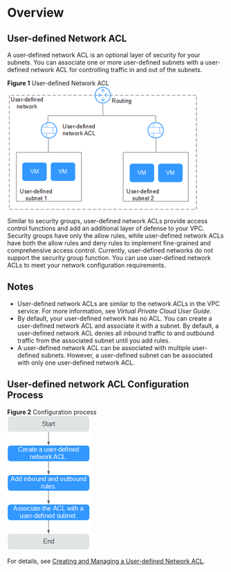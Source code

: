 # Overview<a name="EN-US_TOPIC_0161941536"></a>

## User-defined Network ACL<a name="section0161560561"></a>

A user-defined network ACL is an optional layer of security for your subnets. You can associate one or more user-defined subnets with a user-defined network ACL for controlling traffic in and out of the subnets.

**Figure  1**  User-defined Network ACL<a name="fig09941104210"></a>  
![](figures/user-defined-network-acl.png "user-defined-network-acl")

Similar to security groups, user-defined network ACLs provide access control functions and add an additional layer of defense to your VPC. Security groups have only the allow rules, while user-defined network ACLs have both the allow rules and deny rules to implement fine-grained and comprehensive access control. Currently, user-defined networks do not support the security group function. You can use user-defined network ACLs to meet your network configuration requirements.

## Notes<a name="section472910373539"></a>

-   User-defined network ACLs are similar to the network ACLs in the VPC service. For more information, see  _Virtual Private Cloud User Guide_.
-   By default, your user-defined network has no ACL. You can create a user-defined network ACL and associate it with a subnet. By default, a user-defined network ACL denies all inbound traffic to and outbound traffic from the associated subnet until you add rules.
-   A user-defined network ACL can be associated with multiple user-defined subnets. However, a user-defined subnet can be associated with only one user-defined network ACL.

## User-defined network ACL Configuration Process<a name="section1384985717314"></a>

**Figure  2**  Configuration process<a name="fig115851936565"></a>  
![](figures/configuration-process.png "configuration-process")

For details, see  [Creating and Managing a User-defined Network ACL](creating-and-managing-a-user-defined-network-acl.md).

